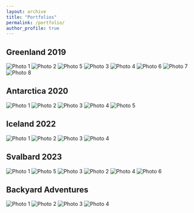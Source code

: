 ```yaml
---
layout: archive
title: "Portfolios"
permalink: /portfolio/
author_profile: true
---
```


## Greenland 2019

<div class="masonry-gallery">
  <img src="/images/greenland2019/photo1.png" alt="Photo 1">
  <img src="/images/greenland2019/photo2.png" alt="Photo 2">
  <img src="/images/greenland2019/photo5.png" alt="Photo 5">
  <img src="/images/greenland2019/photo3.png" alt="Photo 3">
  <img src="/images/greenland2019/photo4.png" alt="Photo 4">
  <img src="/images/greenland2019/photo6.png" alt="Photo 6">
  <img src="/images/greenland2019/photo7.png" alt="Photo 7">
  <img src="/images/greenland2019/photo8.png" alt="Photo 8">
</div>

## Antarctica 2020

<div class="masonry-gallery">
  <img src="/images/antarctica2020/photo1.png" alt="Photo 1">
  <img src="/images/antarctica2020/photo2.png" alt="Photo 2">
  <img src="/images/antarctica2020/photo3.png" alt="Photo 3">
  <img src="/images/antarctica2020/photo4.png" alt="Photo 4">
  <img src="/images/antarctica2020/photo5.png" alt="Photo 5">
</div>

## Iceland 2022

<div class="masonry-gallery">
  <img src="/images/iceland2022/photo1.png" alt="Photo 1">
  <img src="/images/iceland2022/photo2.png" alt="Photo 2">
  <img src="/images/iceland2022/photo3.png" alt="Photo 3">
  <img src="/images/iceland2022/photo4.png" alt="Photo 4">
</div>

## Svalbard 2023

<div class="masonry-gallery">
  <img src="/images/svalbard2023/photo1.png" alt="Photo 1">
  <img src="/images/svalbard2023/photo5.png" alt="Photo 5">
  <img src="/images/svalbard2023/photo3.png" alt="Photo 3">
  <img src="/images/svalbard2023/photo2.png" alt="Photo 2">
  <img src="/images/svalbard2023/photo4.png" alt="Photo 4">
  <img src="/images/svalbard2023/photo6.png" alt="Photo 6">
</div>

## Backyard Adventures

<div class="masonry-gallery">
  <img src="/images/backyard/photo1.png" alt="Photo 1">
  <img src="/images/backyard/photo2.png" alt="Photo 2">
  <img src="/images/backyard/photo3.png" alt="Photo 3">
  <img src="/images/backyard/photo4.png" alt="Photo 4">
</div>